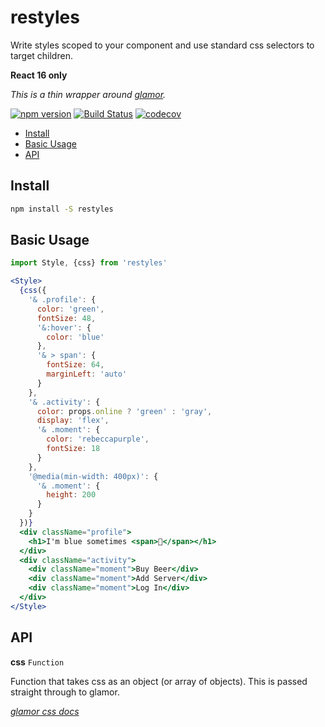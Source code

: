 # restyles

Write styles scoped to your component and use standard css selectors to target children.

**React 16 only**

*This is a thin wrapper around [glamor](https://github.com/threepointone/glamor).*

[![npm version](https://badge.fury.io/js/restyles.svg)](https://badge.fury.io/js/restyles)
[![Build Status](https://travis-ci.org/tkh44/restyles.svg?branch=master)](https://travis-ci.org/tkh44/restyles)
[![codecov](https://codecov.io/gh/tkh44/restyles/branch/master/graph/badge.svg)](https://codecov.io/gh/tkh44/restyles)

-   [Install](#install)
-   [Basic Usage](#basic-usage)
-   [API](#api)

## Install

```bash
npm install -S restyles
```

## Basic Usage
```jsx
import Style, {css} from 'restyles'

<Style>
  {css({
    '& .profile': {
      color: 'green',
      fontSize: 48,
      '&:hover': {
        color: 'blue'
      },
      '& > span': {
        fontSize: 64,
        marginLeft: 'auto'
      }
    },
    '& .activity': {
      color: props.online ? 'green' : 'gray',
      display: 'flex',
      '& .moment': {
        color: 'rebeccapurple',
        fontSize: 18
      }
    },
    '@media(min-width: 400px)': {
      '& .moment': {
        height: 200
      }
    }
  })}
  <div className="profile">
    <h1>I'm blue sometimes <span>👾</span></h1>
  </div>
  <div className="activity">
    <div className="moment">Buy Beer</div>
    <div className="moment">Add Server</div>
    <div className="moment">Log In</div>
  </div>
</Style>
```

## API

**css** `Function`

Function that takes css as an object (or array of objects). This is passed straight through to glamor.

*[glamor css docs](https://github.com/threepointone/glamor/blob/master/docs/api.md#cssrules)*


